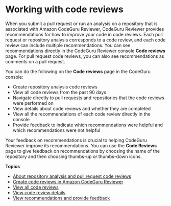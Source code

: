 # Working with code reviews<a name="code-reviews"></a>

When you submit a pull request or run an analysis on a repository that is associated with Amazon CodeGuru Reviewer, CodeGuru Reviewer provides recommendations for how to improve your code in code reviews\. Each pull request or repository analysis corresponds to a code review, and each code review can include multiple recommendations\. You can see recommendations directly in the CodeGuru Reviewer console **Code reviews** page\. For pull request code reviews, you can also see recommendations as comments on a pull request\. 

You can do the following on the **Code reviews** page in the CodeGuru console: 
+ Create repository analysis code reviews
+ View all code reviews from the past 90 days
+ Navigate directly to pull requests and repositories that the code reviews were performed on
+ View details about code reviews and whether they are completed
+ View all the recommendations of each code review directly in the console
+ Provide feedback to indicate which recommendations were helpful and which recommendations were not helpful

Your feedback on recommendations is crucial to helping CodeGuru Reviewer improve its recommendations\. You can use the **Code Reviews** page to give feedback on recommendations by choosing the name of the repository and then choosing thumbs\-up or thumbs\-down icons\.

**Topics**
+ [About repository analysis and pull request code reviews](repository-analysis-vs-pull-request.md)
+ [Create code reviews in Amazon CodeGuru Reviewer](create-code-reviews.md)
+ [View all code reviews](view-all-code-reviews.md)
+ [View code review details](view-code-review-details.md)
+ [View recommendations and provide feedback](give-feedback-from-code-review-details.md)